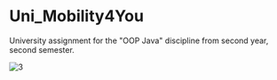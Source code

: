 # Uni_Mobility4You

University assignment for the "OOP Java" discipline from second year, second semester.

![3](https://user-images.githubusercontent.com/48416536/112982219-e9312000-9164-11eb-9317-9c6420fba604.PNG)
